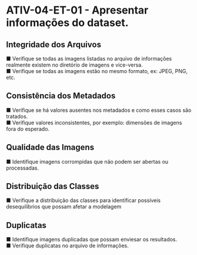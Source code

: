 # ATIV-04-ET-01 - Apresentar informações do dataset.

## Integridade dos Arquivos
■ Verifique se todas as imagens listadas no arquivo de informações realmente existem no diretório de imagens e vice-versa.<br>
■ Verifique se todas as imagens estão no mesmo formato, ex: JPEG, PNG, etc.

## Consistência dos Metadados
■ Verifique se há valores ausentes nos metadados e como esses casos são tratados.<br>
■ Verifique valores inconsistentes, por exemplo: dimensões de imagens fora do esperado.

## Qualidade das Imagens
■ Identifique imagens corrompidas que não podem ser abertas ou processadas.

## Distribuição das Classes
■ Verifique a distribuição das classes para identificar possíveis desequilíbrios que possam afetar a modelagem

## Duplicatas
■ Identifique imagens duplicadas que possam enviesar os resultados.<br>
■ Verifique duplicatas no arquivo de informações.
